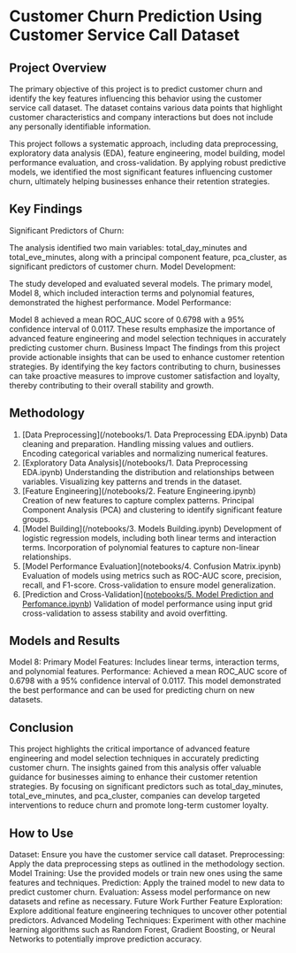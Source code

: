 # Customer Churn Prediction Using Customer Service Call Dataset
## Project Overview
The primary objective of this project is to predict customer churn and identify the key features influencing this behavior using the customer service call dataset. The dataset contains various data points that highlight customer characteristics and company interactions but does not include any personally identifiable information.

This project follows a systematic approach, including data preprocessing, exploratory data analysis (EDA), feature engineering, model building, model performance evaluation, and cross-validation. By applying robust predictive models, we identified the most significant features influencing customer churn, ultimately helping businesses enhance their retention strategies.

## Key Findings
Significant Predictors of Churn:

The analysis identified two main variables: total_day_minutes and total_eve_minutes, along with a principal component feature, pca_cluster, as significant predictors of customer churn.
Model Development:

The study developed and evaluated several models. The primary model, Model 8, which included interaction terms and polynomial features, demonstrated the highest performance.
Model Performance:

Model 8 achieved a mean ROC_AUC score of 0.6798 with a 95% confidence interval of 0.0117.
These results emphasize the importance of advanced feature engineering and model selection techniques in accurately predicting customer churn.
Business Impact
The findings from this project provide actionable insights that can be used to enhance customer retention strategies. By identifying the key factors contributing to churn, businesses can take proactive measures to improve customer satisfaction and loyalty, thereby contributing to their overall stability and growth.

## Methodology
1. [Data Preprocessing](/notebooks/1. Data Preprocessing EDA.ipynb)
Data cleaning and preparation.
Handling missing values and outliers.
Encoding categorical variables and normalizing numerical features.
2. [Exploratory Data Analysis](/notebooks/1. Data Preprocessing EDA.ipynb)
Understanding the distribution and relationships between variables.
Visualizing key patterns and trends in the dataset.
3. [Feature Engineering](/notebooks/2. Feature Engineering.ipynb)
Creation of new features to capture complex patterns.
Principal Component Analysis (PCA) and clustering to identify significant feature groups.
4. [Model Building](/notebooks/3. Models Building.ipynb)
Development of logistic regression models, including both linear terms and interaction terms.
Incorporation of polynomial features to capture non-linear relationships.
5. [Model Performance Evaluation](notebooks/4. Confusion Matrix.ipynb)
Evaluation of models using metrics such as ROC-AUC score, precision, recall, and F1-score.
Cross-validation to ensure model generalization.
6. [Prediction and Cross-Validation]([notebooks/5. Model Prediction and Perfomance.ipynb](https://github.com/RaphRivers/Predicting-Customer-Chrun/blob/main/notebooks/5.%20Model%20Prediction%20and%20Perfomance.ipynb))
Validation of model performance using input grid cross-validation to assess stability and avoid overfitting.

## Models and Results
Model 8: Primary Model
Features: Includes linear terms, interaction terms, and polynomial features.
Performance: Achieved a mean ROC_AUC score of 0.6798 with a 95% confidence interval of 0.0117.
This model demonstrated the best performance and can be used for predicting churn on new datasets.

## Conclusion
This project highlights the critical importance of advanced feature engineering and model selection techniques in accurately predicting customer churn. The insights gained from this analysis offer valuable guidance for businesses aiming to enhance their customer retention strategies. By focusing on significant predictors such as total_day_minutes, total_eve_minutes, and pca_cluster, companies can develop targeted interventions to reduce churn and promote long-term customer loyalty.

## How to Use
Dataset: Ensure you have the customer service call dataset.
Preprocessing: Apply the data preprocessing steps as outlined in the methodology section.
Model Training: Use the provided models or train new ones using the same features and techniques.
Prediction: Apply the trained model to new data to predict customer churn.
Evaluation: Assess model performance on new datasets and refine as necessary.
Future Work
Further Feature Exploration: Explore additional feature engineering techniques to uncover other potential predictors.
Advanced Modeling Techniques: Experiment with other machine learning algorithms such as Random Forest, Gradient Boosting, or Neural Networks to potentially improve prediction accuracy.


